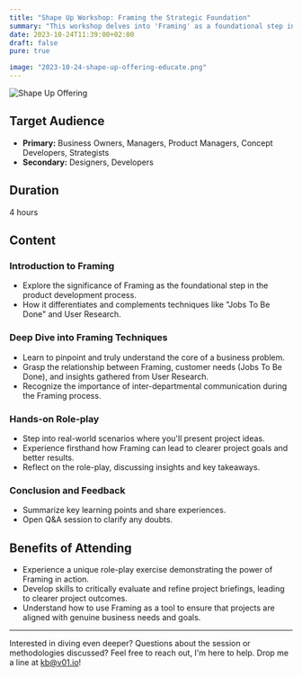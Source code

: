 ```yaml
---
title: "Shape Up Workshop: Framing the Strategic Foundation"
summary: "This workshop delves into 'Framing' as a foundational step in product development. It emphasizes understanding business problems, the relationship between Framing and other techniques like 'Jobs To Be Done', and offers a unique role-play exercise to experience its practical application."
date: 2023-10-24T11:39:00+02:00
draft: false
pure: true

image: "2023-10-24-shape-up-offering-educate.png"
---
```


![Shape Up Offering](../2023-10-24-shape-up-offering-educate.svg)

## Target Audience

- **Primary:** Business Owners, Managers, Product Managers, Concept Developers, Strategists
- **Secondary:** Designers, Developers

## Duration

4 hours

## Content

### Introduction to Framing

- Explore the significance of Framing as the foundational step in the product development process.
- How it differentiates and complements techniques like "Jobs To Be Done" and User Research.

### Deep Dive into Framing Techniques

- Learn to pinpoint and truly understand the core of a business problem.
- Grasp the relationship between Framing, customer needs (Jobs To Be Done), and insights gathered from User Research.
- Recognize the importance of inter-departmental communication during the Framing process.

### Hands-on Role-play

- Step into real-world scenarios where you'll present project ideas.
- Experience firsthand how Framing can lead to clearer project goals and better results.
- Reflect on the role-play, discussing insights and key takeaways.

### Conclusion and Feedback

- Summarize key learning points and share experiences.
- Open Q&A session to clarify any doubts.

## Benefits of Attending

- Experience a unique role-play exercise demonstrating the power of Framing in action.
- Develop skills to critically evaluate and refine project briefings, leading to clearer project outcomes.
- Understand how to use Framing as a tool to ensure that projects are aligned with genuine business needs and goals.

---

Interested in diving even deeper? Questions about the session or methodologies discussed? Feel free to reach out, I'm here to help. Drop me a line at [kb@v01.io](mailto:kb@v01.io)!
